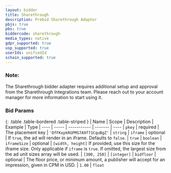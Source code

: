 ```yaml
---
layout: bidder
title: Sharethrough
description: Prebid Sharethrough Adaptor
pbjs: true
pbs: true
biddercode: sharethrough
media_types: native
gdpr_supported: true
usp_supported: true
userIds: unifiedId
schain_supported: true
---
```


### Note:
The Sharethrough bidder adapter requires additional setup and approval from the Sharethrough Integrations team. Please reach out to your account manager for more information to start using it.

### Bid Params

{: .table .table-bordered .table-striped }
| Name | Scope | Description | Example | Type
| ---- | ----- | ----------- | ------- | ----
| `pkey` | required | The placement key | `'DfFKxpkRGPMS7A9f71CquBgZ'` | `string`
| `iframe` | optional | If `true`, the ad will render in an iframe. Defaults to `false`. | `true` | `boolean`
| `iframeSize` | optional | `[width, height]` If provided, use this size for the iframe size. Only applicable if `iframe` is `true`. If omitted, the largest size from the ad unit sizes array will be used. | `[300, 250]` | `[integer]`
| `bidfloor` | optional | The floor price, or minimum amount, a publisher will accept for an impression, given in CPM in USD. | `1.00` | `float`
